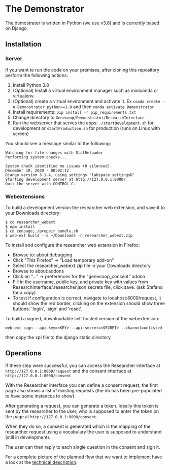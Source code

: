 # The Demonstrator

The demostrator is written in Python (we use v3.8) and is currently based on Django.

## Installation

### Server
If you want to run the code on your premises, after cloning this repository perform the following actions:

1. Install Python 3.8
2. (Optional) Install a virtual environment manager such as miniconda or virtualenv.
3. (Optional) create a virtual environment and activate it. Ex `conda create -n Demonstrator python==3.8` and then `conda activate Demonstrator`
4. Install requirements: `pip install -r pip_requirements.txt`
5. Change directory to `Genecoop/Demonstrator/ResearchInterface`
6. Run the webserver that serves the apps: `./startDevelopment.sh` for development or `startProduction.sh` for production (runs on Linux with screen)

You should see a message similar to the following:
```
Watching for file changes with StatReloader
Performing system checks...

System check identified no issues (0 silenced).
December 18, 2020 - 00:02:12
Django version 3.1.4, using settings 'labspace.settingsD'
Starting development server at http://127.0.0.1:8000/
Quit the server with CONTROL-C.
```

### Webextensions
To build a development version the researcher web extension, and save it to your Downloads directory:
```
$ cd researcher_webext
$ npm install
$ cd zenpage;./prepair_bundle.sh  
$ web-ext build --a ~/Downloads -n researcher_webext.zip 
```

To install and configure the researcher web extension in Firefox:
* Browse to: about:debugging
* Click "This Firefox" -> "Load temporary add-on"
* Select the researcher_webext.zip file in your Downloads directory
* Browse to about:addons
* Click on "..." -> preferences for the "genecoop_consent" addon
* Fill in the username, public key, and private key with values from ResearchInterface/.researcher.json secrets file, click save.
(ask Stefano for a copy)
* To test if configuration is correct, navigate to locahost:8000/request, it should show the red border, clicking on the extension should show three buttons: 'login', 'sign' and 'reset'.


To build a signed, downloadable self hosted version of the webextension:
```
web-ext sign --api-key=<KEY> --api-secret=<SECRET> --channel=unlisted
```
then copy the xpi file to the django static directory

## Operations

If these step were successful, you can access the Researcher interface at `http://127.0.0.1:8000/request` and the consent interface at `http://127.0.0.1:8000/consent`

With the Researcher interface you can define a consent request; the first page also shows a list of existing requests (the db has been pre-populated to have some instances to show).

After generating a request, you can generate a token. Ideally this token is sent by the researcher to the user, 
who is supposed to enter the token on the page at `http://127.0.0.1:8000/consent`.

When they do so, a consent is generated which is the mapping of the researcher request using a vocabulary the user is supposed to understand (still in development).

The user can then reply to each single question in the consent and sign it. 

For a complete picture of the planned flow that we want to implement
have a look at the [technical description](https://github.com/LedgerProject/GeneCoop/blob/master/Demonstrator/Documentation/Technical_Design/demonstrator_tech_design.md).
